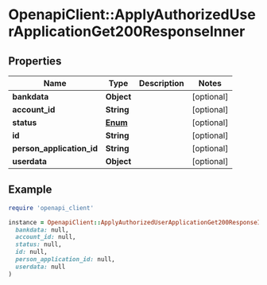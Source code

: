 # OpenapiClient::ApplyAuthorizedUserApplicationGet200ResponseInner

## Properties

| Name | Type | Description | Notes |
| ---- | ---- | ----------- | ----- |
| **bankdata** | **Object** |  | [optional] |
| **account_id** | **String** |  | [optional] |
| **status** | [**Enum**](Enum.md) |  | [optional] |
| **id** | **String** |  | [optional] |
| **person_application_id** | **String** |  | [optional] |
| **userdata** | **Object** |  | [optional] |

## Example

```ruby
require 'openapi_client'

instance = OpenapiClient::ApplyAuthorizedUserApplicationGet200ResponseInner.new(
  bankdata: null,
  account_id: null,
  status: null,
  id: null,
  person_application_id: null,
  userdata: null
)
```

